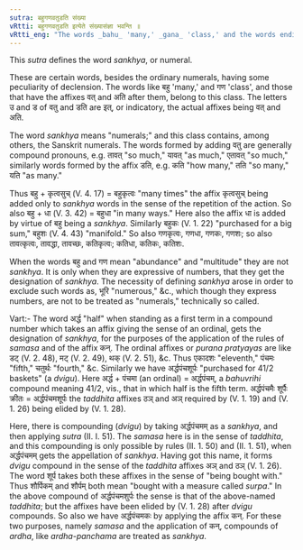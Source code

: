 ```yaml
---
sutra: बहुगणवतुडति संख्या
vRtti: बहुगणवतुडति इत्येते संख्यासंज्ञा भवन्ति ॥
vRtti_eng: "The words _bahu_ 'many,' _gana_ 'class,' and the words ending in the affix _vatu_ (V. 2. 39), and _dati_ (V. 2. 41) are called numerals (_sankhya_)."
---
```

This _sutra_ defines the word _sankhya_, or numeral.

These are certain words, besides the ordinary numerals, having some peculiarity of declension. The words like बहु 'many,' and गण 'class', and those that have the affixes वत् and अति after them, belong to this class. The letters उ and ड of वतु and डति are इत्, or indicatory, the actual affixes being वत् and अति.

The word _sankhya_ means "numerals;" and this class contains, among others, the Sanskrit numerals. The words formed by adding वतु are generally compound pronouns, e.g. तावत् "so much," यावत् "as much," एतावत् "so much," similarly words formed by the affix डति, e.g. कति "how many," तति "so many," यति "as many."

Thus बहु + कृत्वसुच् (V. 4. 17) = बहुकृत्वः "many times" the affix कृत्वसुच् being added only to _sankhya_ words in the sense of the repetition of the action. So also बहु + धा (V. 3. 42) = बहुधा "in many ways." Here also the affix धा is added by virtue of बहु being a _sankhya_. Similarly बहुकः (V. 1. 22) "purchased for a big sum," बहुशः (V. 4. 43) "manifold." So also गणकृत्वः, गणधा, गणकः, गणशः; so also तावत्कृत्वः, तावद्धा, तावच्छः, कतिकृत्वः; कतिधा, कतिकः, कतिशः.

When the words बहु and गण mean "abundance" and "multitude" they are not _sankhya_. It is only when they are expressive of numbers, that they get the designation of _sankhya_. The necessity of defining _sankhya_ arose in order to exclude such words as, भूरि "numerous," &c., which though they express numbers, are not to be treated as "numerals," technically so called.

Vart:- The word अर्द्ध "half" when standing as a first term in a compound number which takes an affix giving the sense of an ordinal, gets the designation of _sankhya_, for the purposes of the application of the rules of _samasa_ and of the affix कन्. The ordinal affixes or _purana_ _pratyayas_ are like डट् (V. 2. 48), मट् (V. 2. 49), थक् (V. 2. 51), &c. Thus एकादशः "eleventh," पंचमः "fifth," चतुर्थः "fourth," &c. Similarly we have अर्द्धपंचशूर्पः "purchased for 41/2 baskets" (a _dvigu_). Here अर्द्ध + पंचमा (an ordinal) = अर्द्धपंचम्, a _bahuvrihi_ compound meaning 41/2, vis., that in which half is the fifth term. अर्द्धपंचमैः शूर्पैः क्रीतः = अर्द्धपंचमशूर्पः the _taddhita_ affixes ठञ् and अञ् required by (V. 1. 19) and (V. 1. 26) being elided by (V. 1. 28).

Here, there is compounding (_dvigu_) by taking अर्द्धपंचमम् as a _sankhya_, and then applying _sutra_ (II. I. 51). The _samasa_ here is in the sense of _taddhita_, and this compounding is only possible by rules (II. 1. 50) and (II. 1. 51), when अर्द्धपंचमम् gets the appellation of _sankhya_. Having got this name, it forms _dvigu_ compound in the sense of the _taddhita_ affixes अञ् and ठञ् (V. 1. 26). The word शूर्प takes both these affixes in the sense of "being bought with." Thus शौर्पिकम् and शौर्पम् both mean "bought with a measure called _surpa_." In the above compound of अर्द्धपंचमशुर्पः the sense is that of the above-named _taddhita_; but the affixes have been elided by (V. 1. 28) after _dvigu_ compounds. So also we have अर्द्धपंचमकः by applying the affix कन्. For these two purposes, namely _samasa_ and the application of कन्, compounds of _ardha_, like _ardha_-_panchama_ are treated as _sankhya_.
